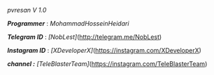 *pvresan  V 1.0*



***Programmer*** : _MohammadHosseinHeidari_


***Telegram ID*** : *[NobLest]*(http://telegram.me/NobLest)

***Instagram ID*** : *[XDeveloperX]*(https://instagram.com/XDeveloperX)

***channel :*** *[TeleBlasterTeam]*(https://instagram.com/TeleBlasterTeam)
